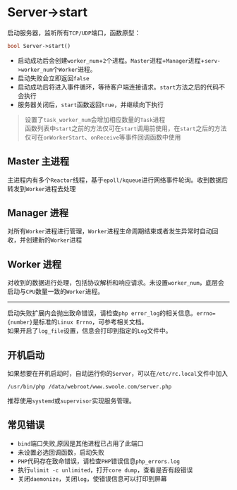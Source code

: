 # Server->start

启动服务器，监听所有`TCP/UDP`端口，函数原型：
```php
bool Server->start()
```
* 启动成功后会创建`worker_num`+`2`个进程。`Master`进程+`Manager`进程+`serv->worker_num`个`Worker`进程。
* 启动失败会立即返回`false`
* 启动成功后将进入事件循环，等待客户端连接请求。`start`方法之后的代码不会执行
* 服务器关闭后，`start`函数返回`true`，并继续向下执行

> 设置了`task_worker_num`会增加相应数量的`Task`进程    
> 函数列表中`start`之前的方法仅可在`start`调用前使用，在`start`之后的方法仅可在`onWorkerStart`、`onReceive`等事件回调函数中使用  


Master 主进程
----
主进程内有多个`Reactor`线程，基于`epoll/kqueue`进行网络事件轮询。收到数据后转发到`Worker`进程去处理

Manager 进程
----
对所有`Worker`进程进行管理，`Worker`进程生命周期结束或者发生异常时自动回收，并创建新的`Worker`进程

Worker 进程
----
对收到的数据进行处理，包括协议解析和响应请求。未设置`worker_num`，底层会启动与`CPU`数量一致的`Worker`进程。

-------------------------------

启动失败扩展内会抛出致命错误，请检查`php error_log`的相关信息。`errno={number}`是标准的`Linux Errno`，可参考相关文档。  
如果开启了`log_file`设置，信息会打印到指定的`Log`文件中。

开机启动
----
如果想要在开机启动时，自动运行你的`Server`，可以在`/etc/rc.local`文件中加入
```
/usr/bin/php /data/webroot/www.swoole.com/server.php
```

推荐使用`systemd`或`supervisor`实现服务管理。

常见错误
-----
* `bind`端口失败,原因是其他进程已占用了此端口
* 未设置必选回调函数，启动失败
* `PHP`代码存在致命错误，请检查`PHP`错误信息`php_errors.log`
* 执行`ulimit -c unlimited`，打开`core dump`，查看是否有段错误
* 关闭`daemonize`，关闭`log`，使错误信息可以打印到屏幕


